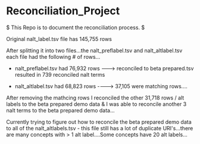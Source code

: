 # Reconciliation_Project


$ This  Repo  is  to  document  the  reconciliation  process. $

Original nalt_label.tsv file has 145,755 rows

After splitting it into two files...the nalt_preflabel.tsv and nalt_altlabel.tsv each file had the following # of rows...

- nalt_preflabel.tsv had 76,932 rows ---> reconciled to beta prepared.tsv resulted in 739 reconciled nalt terms

- nalt_altlabel.tsv had 68,823 rows ----> 37,105 were matching rows....

After removing the mathcing rows I reconciled the other 31,718 rows / alt labels to the beta prepared demo data & I was able to reconcile another 3 nalt terms to the beta prepared demo data...

Currently trying to figure out how to reconcile the beta prepared demo data to all of the nalt_altlabels.tsv - this file still has a lot of duplicate URI's...there are many concepts with > 1 alt label....Some concepts have 20 alt labels...
